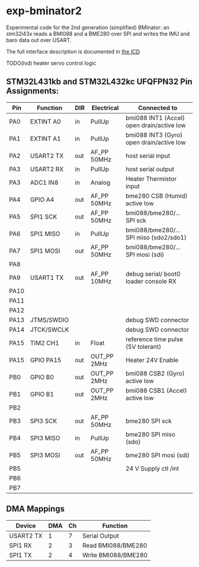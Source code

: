 # exp-bminator2

Experimental code for the 2nd generation (simplified) BMInator: an stm32l43x reads a BMI088 and a BME280 over SPI and writes the IMU and baro data out over USART.

The full interface description is documented in [the ICD](doc/doc/ddln-bminator2-ICD.md)

TODO(lvd) heater servo control logic

## STM32L431kb and STM32L432kc UFQFPN32 Pin Assignments:

| Pin  | Function   | DIR | Electrical  | Connected to                              |
| ---- | ---------- | --- | ----------- | ----------------------------------------- |
| PA0  | EXTINT A0  | in  | PullUp      | bmi088 INT1 (Accel) open drain/active low |
| PA1  | EXTINT A1  | in  | PullUp      | bmi088 INT3 (Gyro)  open drain/active low |
| PA2  | USART2 TX  | out | AF_PP 50MHz | host serial input                         |
| PA3  | USART2 RX  | in  | PullUp      | host serial output                        |
| PA3  | ADC1 IN8   | in  | Analog      | Heater Thermistor input                   |
| PA4  | GPIO A4    | out | AF_PP 50MHz | bme280 CSB  (Humid) active low            |
| PA5  | SPI1 SCK   | out | AF_PP 50MHz | bmi088/bme280/... SPI sck                     |
| PA6  | SPI1 MISO  | in  | PullUp      | bmi088/bme280/... SPI miso (sdo2/sdo1)        |
| PA7  | SPI1 MOSI  | out | AF_PP 50MHz | bmi088/bme280/... SPI mosi (sdi)              |
| PA8  |            |     |             |                                           |
| PA9  | USART1 TX  | out | AF_PP 10MHz | debug serial/ boot0 loader console RX     |
| PA10 |            |     |             |                                           |
| PA11 |            |     |             |                                           |
| PA12 |            |     |             |                                           |
| PA13 | JTMS/SWDIO |     |             | debug SWD connector                       |
| PA14 | JTCK/SWCLK |     |             | debug SWD connector                       |
| PA15 | TIM2 CH1   | in  | Float       | reference time pulse (5V tolerant)        |
| PA15 | GPIO PA15  | out | OUT_PP 2MHz | Heater 24V  Enable                        |
| PB0  | GPIO B0    | out | OUT_PP 2MHz | bmi088 CSB2 (Gyro)  active low            |
| PB1  | GPIO B1    | out | OUT_PP 2MHz | bmi088 CSB1 (Accel) active low            |
| PB2  |            |     |             |                                           |
| PB3  | SPI3 SCK   | out | AF_PP 50MHz | bme280 SPI sck                            |
| PB4  | SPI3 MISO  | in  | PullUp      | bme280 SPI miso (sdo)                     |
| PB5  | SPI3 MOSI  | out | AF_PP 50MHz | bme280 SPI mosi (sdi)                     |
| PB5  |            |     |             | 24 V Supply ctl /int                      |
| PB6  |            |     |             |                                           |
| PB7  |            |     |             |                                           |



## DMA Mappings

| Device    | DMA | Ch  | Function            |
| --------- | --- | --- | ------------------- |
| USART2 TX | 1   | 7   | Serial Output       |
| SPI1 RX   | 2   | 3   | Read BMI088/BME280  |
| SPI1 TX   | 2   | 4   | Write BMI088/BME280 |
